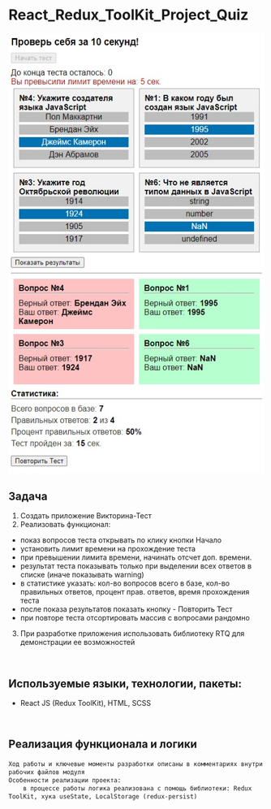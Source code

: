 #  React_Redux_ToolKit_Project_Quiz

 
![alt text](https://github.com/AntonioMikhailov/AntonioMikhailov/blob/main/assets/Quiz.jpg)
## Задача
1.	Создать приложение Викторина-Тест
2.	Реализовать функционал: 
   - показ вопросов теста открывать по клику кнопки Начало
   - установить лимит времени на прохождение теста
   - при превышении лимита времени, начинать отсчет доп. времени.
   - результат теста показывать только при выделении всех ответов в списке (иначе показывать warning)
   - в статистике указать: кол-во вопросов всего в базе, кол-во правильных ответов, процент прав. ответов, время прохождения теста
  - после показа результатов показать кнопку - Повторить Тест
   - при повторе теста отсортировать массив с вопросами рандомно 

3. При разработке приложения использовать  библиотеку RTQ для демонстрации ее возможностей

&nbsp;
## Используемые языки, технологии, пакеты:
-	React JS (Redux ToolKit), HTML, SCSS

&nbsp;
## Реализация функционала и логики

    Ход работы и ключевые моменты разработки описаны в комментариях внутри рабочих файлов модуля
    Особенности реализации проекта:
        в процессе работы логика реализована с помощь библиотеки: Redux ToolKit, хука useState, LocalStorage (redux-persist)


       
    
